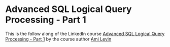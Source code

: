 # Advanced SQL Logical Query Processing - Part 1

This is the follow along of the LinkedIn course [Advanced SQL Logical Query Processing - Part 1](https://www.linkedin.com/learning/advanced-sql-logical-query-processing-part-1/)
by the course author [Ami Levin](https://www.linkedin.com/learning/instructors/ami-levin)
